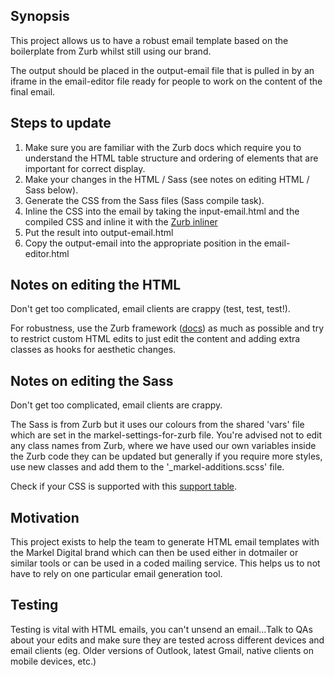## Synopsis

This project allows us to have a robust email template based on the boilerplate from Zurb whilst still using our brand.

The output should be placed in the output-email file that is pulled in by an iframe in the email-editor file ready for people to work on the content of the final email.

## Steps to update

1. Make sure you are familiar with the Zurb docs which require you to understand the HTML table structure and ordering of elements that are important for correct display.
2. Make your changes in the HTML / Sass (see notes on editing HTML / Sass below).
3. Generate the CSS from the Sass files (Sass compile task).
4. Inline the CSS into the email by taking the input-email.html and the compiled CSS and inline it with the [Zurb inliner](http://zurb.com/ink/inliner.php)
5. Put the result into output-email.html
6. Copy the output-email into the appropriate position in the email-editor.html

## Notes on editing the HTML

Don't get too complicated, email clients are crappy (test, test, test!).

For robustness, use the Zurb framework ([docs](http://zurb.com/ink/docs.php)) as much as possible and try to restrict custom HTML edits to just edit the content and adding extra classes as hooks for aesthetic changes.

## Notes on editing the Sass

Don't get too complicated, email clients are crappy.

The Sass is from Zurb but it uses our colours from the shared 'vars' file which are set in the markel-settings-for-zurb file. You're advised not to edit any class names from Zurb, where we have used our own variables inside the Zurb code they can be updated but generally if you require more styles, use new classes and add them to the '_markel-additions.scss' file.

Check if your CSS is supported with this [support table](https://www.campaignmonitor.com/css/).

## Motivation

This project exists to help the team to generate HTML email templates with the Markel Digital brand which can then be used either in dotmailer or similar tools or can be used in a coded mailing service. This helps us to not have to rely on one particular email generation tool.

## Testing

Testing is vital with HTML emails, you can't unsend an email...Talk to QAs about your edits and make sure they are tested across different devices and email clients (eg. Older versions of Outlook, latest Gmail, native clients on mobile devices, etc.)